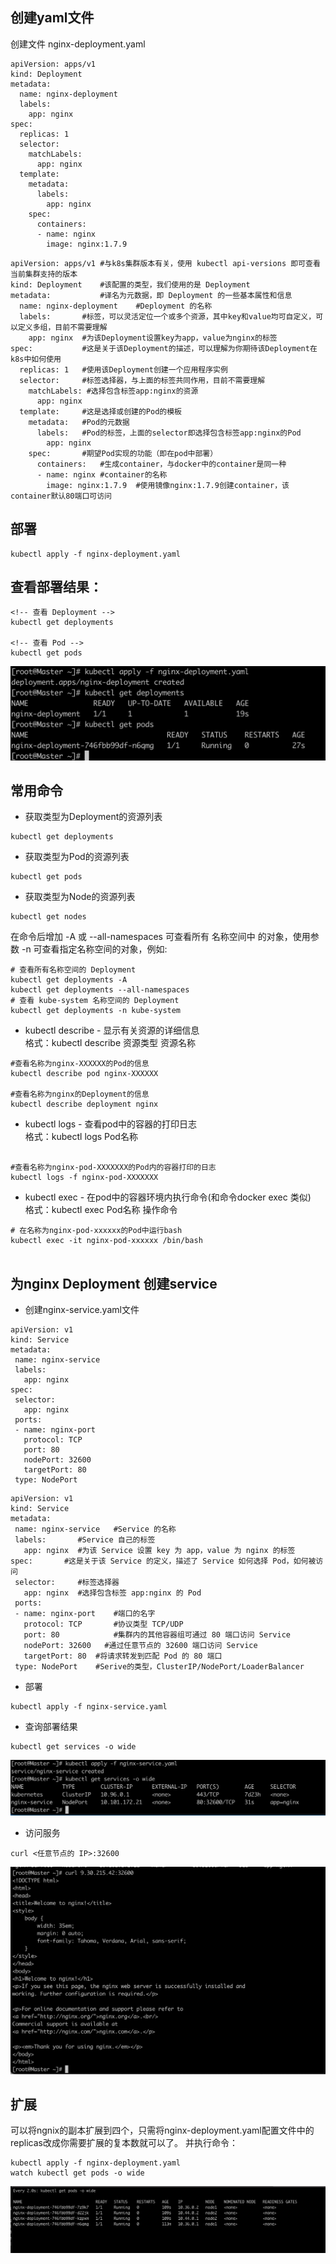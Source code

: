 ## 创建yaml文件
创建文件 nginx-deployment.yaml
```
apiVersion: apps/v1
kind: Deployment
metadata:
  name: nginx-deployment
  labels:
    app: nginx
spec:
  replicas: 1
  selector:
    matchLabels:
      app: nginx
  template:
    metadata:
      labels:
        app: nginx
    spec:
      containers:
      - name: nginx
        image: nginx:1.7.9

```
```
apiVersion: apps/v1	#与k8s集群版本有关，使用 kubectl api-versions 即可查看当前集群支持的版本
kind: Deployment	#该配置的类型，我们使用的是 Deployment
metadata:	        #译名为元数据，即 Deployment 的一些基本属性和信息
  name: nginx-deployment	#Deployment 的名称
  labels:	    #标签，可以灵活定位一个或多个资源，其中key和value均可自定义，可以定义多组，目前不需要理解
    app: nginx	#为该Deployment设置key为app，value为nginx的标签
spec:	        #这是关于该Deployment的描述，可以理解为你期待该Deployment在k8s中如何使用
  replicas: 1	#使用该Deployment创建一个应用程序实例
  selector:	    #标签选择器，与上面的标签共同作用，目前不需要理解
    matchLabels: #选择包含标签app:nginx的资源
      app: nginx
  template:	    #这是选择或创建的Pod的模板
    metadata:	#Pod的元数据
      labels:	#Pod的标签，上面的selector即选择包含标签app:nginx的Pod
        app: nginx
    spec:	    #期望Pod实现的功能（即在pod中部署）
      containers:	#生成container，与docker中的container是同一种
      - name: nginx	#container的名称
        image: nginx:1.7.9	#使用镜像nginx:1.7.9创建container，该container默认80端口可访问

```
## 部署
```
kubectl apply -f nginx-deployment.yaml
```
## 查看部署结果：
```
<!-- 查看 Deployment -->
kubectl get deployments

<!-- 查看 Pod -->
kubectl get pods
```
![avatar](./images/deploy_nginx.png)

## 常用命令
- 获取类型为Deployment的资源列表
```
kubectl get deployments
```
- 获取类型为Pod的资源列表
```
kubectl get pods
```
- 获取类型为Node的资源列表
```
kubectl get nodes
```
在命令后增加 -A 或 --all-namespaces 可查看所有 名称空间中 的对象，使用参数 -n 可查看指定名称空间的对象，例如:  
```
# 查看所有名称空间的 Deployment
kubectl get deployments -A
kubectl get deployments --all-namespaces
# 查看 kube-system 名称空间的 Deployment
kubectl get deployments -n kube-system
```
- kubectl describe - 显示有关资源的详细信息  
格式：kubectl describe 资源类型 资源名称
```
#查看名称为nginx-XXXXXX的Pod的信息
kubectl describe pod nginx-XXXXXX	

#查看名称为nginx的Deployment的信息
kubectl describe deployment nginx
```
- kubectl logs - 查看pod中的容器的打印日志  
格式：kubectl logs Pod名称
```

#查看名称为nginx-pod-XXXXXXX的Pod内的容器打印的日志
kubectl logs -f nginx-pod-XXXXXXX
```
- kubectl exec - 在pod中的容器环境内执行命令(和命令docker exec 类似)  
格式：kubectl exec Pod名称 操作命令
```
# 在名称为nginx-pod-xxxxxx的Pod中运行bash
kubectl exec -it nginx-pod-xxxxxx /bin/bash
 
 ```
 ## 为nginx Deployment 创建service
 - 创建nginx-service.yaml文件  
 ```
apiVersion: v1
kind: Service
metadata:
  name: nginx-service
  labels:
    app: nginx
spec:
  selector:
    app: nginx
  ports:
  - name: nginx-port
    protocol: TCP
    port: 80
    nodePort: 32600
    targetPort: 80
  type: NodePort
 ```
 ```
 apiVersion: v1
kind: Service
metadata:
  name: nginx-service	#Service 的名称
  labels:     	#Service 自己的标签
    app: nginx	#为该 Service 设置 key 为 app，value 为 nginx 的标签
spec:	    #这是关于该 Service 的定义，描述了 Service 如何选择 Pod，如何被访问
  selector:	    #标签选择器
    app: nginx	#选择包含标签 app:nginx 的 Pod
  ports:
  - name: nginx-port	#端口的名字
    protocol: TCP	    #协议类型 TCP/UDP
    port: 80	        #集群内的其他容器组可通过 80 端口访问 Service
    nodePort: 32600   #通过任意节点的 32600 端口访问 Service
    targetPort: 80	#将请求转发到匹配 Pod 的 80 端口
  type: NodePort	#Serive的类型，ClusterIP/NodePort/LoaderBalancer
```
- 部署
```
kubectl apply -f nginx-service.yaml
```
- 查询部署结果
```
kubectl get services -o wide
```
![avatar](./images/ngnix_service.png)
- 访问服务
```
curl <任意节点的 IP>:32600
```
![avatar](./images/service_curl.png)

## 扩展
可以将ngnix的副本扩展到四个，只需将nginx-deployment.yaml配置文件中的replicas改成你需要扩展的复本数就可以了。
并执行命令：
```
kubectl apply -f nginx-deployment.yaml
watch kubectl get pods -o wide
```
![avatar](./images/scale.png)